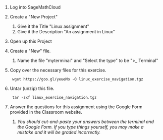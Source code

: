 1. Log into SageMathCloud
2. Create a "New Project"
    1. Give it the Title "Linux assignment"
    2. Give it the Description "An assignment in Linux"
3. Open up this Project
4. Create a "New" file.
    1. Name the file "myterminal" and "Select the type" to be ">_ Terminal"
5. Copy over the necessary files for this exercise.

        wget https://goo.gl/yeueMo -O linux_exercise_navigation.tgz

6. Untar (unzip) this file. 

        tar -zxf linux_exercise_navigation.tgz

7. Answer the questions for this assignment using the Google Form provided in the Classroom website. 
    1. *You should cut-and-paste your answers between the terminal and the Google Form. If you type things yourself, you may make a mistake and it will be graded incorrectly.* 
